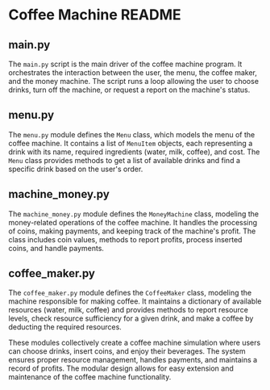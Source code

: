 # Coffee Machine README

## main.py

The `main.py` script is the main driver of the coffee machine program. It orchestrates the interaction between the user, the menu, the coffee maker, and the money machine. The script runs a loop allowing the user to choose drinks, turn off the machine, or request a report on the machine's status.

## menu.py

The `menu.py` module defines the `Menu` class, which models the menu of the coffee machine. It contains a list of `MenuItem` objects, each representing a drink with its name, required ingredients (water, milk, coffee), and cost. The `Menu` class provides methods to get a list of available drinks and find a specific drink based on the user's order.

## machine_money.py

The `machine_money.py` module defines the `MoneyMachine` class, modeling the money-related operations of the coffee machine. It handles the processing of coins, making payments, and keeping track of the machine's profit. The class includes coin values, methods to report profits, process inserted coins, and handle payments.

## coffee_maker.py

The `coffee_maker.py` module defines the `CoffeeMaker` class, modeling the machine responsible for making coffee. It maintains a dictionary of available resources (water, milk, coffee) and provides methods to report resource levels, check resource sufficiency for a given drink, and make a coffee by deducting the required resources.

These modules collectively create a coffee machine simulation where users can choose drinks, insert coins, and enjoy their beverages. The system ensures proper resource management, handles payments, and maintains a record of profits. The modular design allows for easy extension and maintenance of the coffee machine functionality.